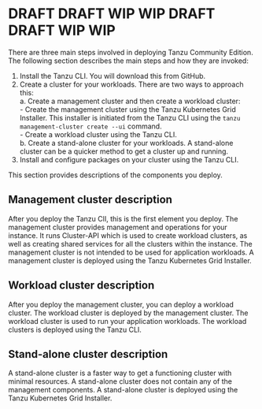 # DRAFT DRAFT WIP WIP DRAFT DRAFT WIP WIP  

There are three main steps involved in deploying Tanzu Community Edition. The following section describes the main steps and how they are invoked: 

1. Install the Tanzu CLI. You will download this from GitHub.
2. Create a cluster for your workloads. There are two ways to approach this:  
    a. Create a management cluster and then create a workload cluster:  
        - Create the management cluster using the Tanzu Kubernetes Grid Installer. This installer is initiated from the Tanzu CLI using the ``tanzu management-cluster create --ui`` command.  
        - Create a workload cluster using the Tanzu CLI.   
    b. Create a stand-alone cluster for your workloads.  A stand-alone cluster can be a quicker method to get a cluster up and running.    
4. Install and configure packages on your cluster using the Tanzu CLI.



This section provides descriptions of the components you deploy.


## Management cluster description
After you deploy the Tanzu ClI, this is the first element you deploy. The management cluster provides management and operations for your instance. It runs Cluster-API which is used to create workload clusters, as well as creating shared services for all the clusters within the instance.  The management cluster is not intended to be used for application workloads. A management cluster is deployed using the Tanzu Kubernetes Grid Installer.

## Workload cluster description

After you deploy the management cluster, you can deploy a workload cluster. The workload cluster is deployed by the management cluster. The workload cluster is used to run your application workloads. The workload clusters is deployed using the Tanzu CLI.

## Stand-alone cluster description
A stand-alone cluster is a faster way to get a functioning cluster with minimal resources. A stand-alone cluster does not contain any of the management components.  A stand-alone cluster is deployed using the Tanzu Kubernetes Grid Installer.

